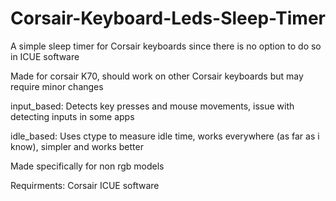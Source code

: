 # Corsair-Keyboard-Leds-Sleep-Timer

A simple sleep timer for Corsair keyboards since there is no option to do so in ICUE software

Made for corsair K70, should work on other Corsair keyboards but may require minor changes

input_based: Detects key presses and mouse movements, issue with detecting inputs in some apps

idle_based: Uses ctype to measure idle time, works everywhere (as far as i know), simpler and works better

Made specifically for non rgb models

Requirments: Corsair ICUE software
